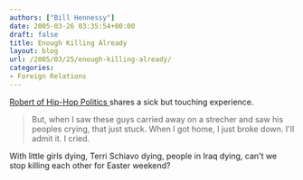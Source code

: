 ```yaml
---
authors: ["Bill Hennessy"]
date: 2005-03-26 03:35:54+00:00
draft: false
title: Enough Killing Already
layout: blog
url: /2005/03/25/enough-killing-already/
categories:
- Foreign Relations
---
```


[Robert of Hip-Hop Politics ](https://hiphoppolitics.blogspot.com/2005/03/how-do-i-put-this-i-dont-have-words.html)shares a sick but touching experience.



> But, when I saw these guys carried away on a strecher and saw his peoples crying, that just stuck. When I got home, I just broke down. I'll admit it. I cried. 



With little girls dying, Terri Schiavo dying, people in Iraq dying, can't we stop killing each other for Easter weekend?  
